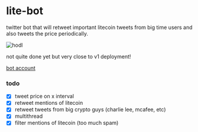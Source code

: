 # lite-bot

twitter bot that will retweet important litecoin tweets from big time users and also tweets the price periodically.

![hodl](https://media.giphy.com/media/8zkiEtoN11iSY/giphy.gif)

not quite done yet but very close to v1 deployment!

[bot account](https://twitter.com/bot_litecoin)

### todo
- [x] tweet price on x interval
- [x] retweet mentions of litecoin
- [x] retweet tweets from big crypto guys (charlie lee, mcafee, etc)
- [x] multithread
- [x] filter mentions of litecoin (too much spam)